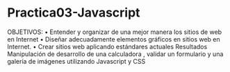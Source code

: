 # Practica03-Javascript
OBJETIVOS:
• Entender y organizar de una mejor manera los sitios de web en Internet
 • Diseñar adecuadamente elementos gráficos en sitios web en Internet. 
• Crear sitios web aplicando estándares actuales
Resultados
Manipulación de desarrollo de una calculadora , validar un formulario y una galería de imágenes utilizando Javascript y CSS

